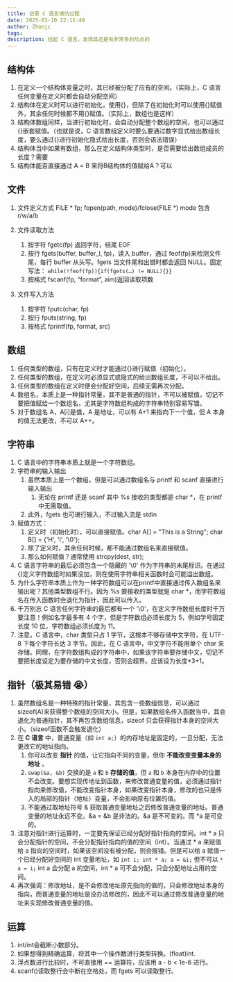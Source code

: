 ```yaml
---
title: 记录 C 语言填坑过程
date: 2025-03-10 22:11:49
author: Zhonjc
tags: 
description: 拾起 C 语言，发现其还是有非常多的坑点的
---
```


## 结构体

1. 在定义一个结构体变量之时，其已经被分配了应有的空间。（实际上，C 语言任何变量在定义时都会自动分配空间）
2. 结构体在定义时可以进行初始化，使用{}，但除了在初始化时可以使用{}赋值外，其余任何时候都不用{}赋值。（实际上，数组也是这样）
3. 结构体数组同样，当进行初始化时，会自动分配整个数组的空间，也可以通过{}嵌套赋值。（也就是说，C 语言数组定义时要么要通过数字显式给出数组长度，要么通过{}进行初始化隐式给出长度，否则会语法错误）
4. 结构体当中如果有数组，那么在定义结构体类型时，是否需要给出数组成员的长度？需要
5. 结构体能否直接通过 A = B 来将B结构体的值赋给A？可以

## 文件

1. 文件定义方式 FILE * fp; fopen(path, mode)/fclose(FILE *) mode 包含 r/w/a/b
2. 文件读取方法
	1. 按字符 fgetc(fp) 返回字符，结尾 EOF
	2. 按行 fgets(buffer, buffer_l, fp)，读入 buffer，通过 feof(fp)来检测文件尾，每行 buffer 从头写。fgets 当文件尾和出错时都会返回 NULL。固定写法：
		` while(!feof(fp)){if(fgets(…) != NULL){}} `
	3. 按格式 fscanf(fp, “format”, aim)返回读取项数

3. 文件写入方法
	1. 按字符 fputc(char, fp) 
	2. 按行 fputs(string, fp)
	3. 按格式 fprintf(fp, format, src)

## 数组

1. 任何类型的数组，只有在定义时才能通过{}进行赋值（初始化）。
2. 任何类型的数组，在定义时必须显式或隐式的给出数组长度，不可以不给出。
3. 任何类型的数组在定义时便会分配好空间，后续无需再次分配。
4. 数组名，本质上是一种指针常量，其不是普通的指针，不可以被赋值。切记不要把值赋给一个数组名，尤其是字符数组构成的字符串特别容易写错。
5. 对于数组名 A，A\[i]是值，A 是地址，可以有 A+1 来指向下一个值，但 A 本身的值无法更改，不可以 A++。

## 字符串

1. C 语言中的字符串本质上就是一个字符数组。
2. 字符串的输入输出
	1. 虽然本质上是一个数组，但是可以通过数组名与 printf 和 scanf 直接进行输入输出
		1. 无论在 printf 还是 scanf 其中 %s 接收的类型都是 char \*，在 printf 中无需取值。
	2. 此外，fgets 也可进行输入，不过输入流是 stdin
3. 赋值方式：
	1. 定义时（初始化时），可以直接赋值。char A[] = "This is a String"; char B[] = {'H', 'I', '\0'}; 
	2. 除了定义时，其余任何时候，都不能通过数组名来直接赋值。
	3. 那么如何赋值？通常使用 strcpy(dest, str);
4. C 语言字符串的最后必须包含一个隐藏的 '\0' 作为字符串的末尾标识。在通过{}定义字符数组时如果没加，则在使用字符串相关函数时会可能溢出数组。
5. 为什么字符串本质上作为一种字符数组可以在printf中直接通过传入数组名来输出呢？其他类型数组不行。因为 %s 要接收的类型就是 char \*，而字符数组名在传入函数时会退化为指针，因此可以传入。
6. 千万别忘 C 语言任何字符串的最后都有一个 '\0'，在定义字符数组长度时千万要注意！例如名字最多有 4 个字，但是字符数组必须长度为 5，例如学号固定长度 10 位，字符数组必须长度为 11。
7. 注意，C 语言中，char 类型只占 1 字节，这根本不够存储中文字符，在 UTF-8 下每个字符长达 3 字节。因此，在 C 语言中，中文字符不能用单个 char 来存储。同理，在字符数组构成的字符串中，如果该字符串要存储中文，切记不要把长度设定为要存储的中文长度，否则会超界。应该设为长度*3+1。

## 指针（极其易错 😭）

1. 虽然数组名是一种特殊的指针常量，其包含一些数组信息，可以通过 sizeof(A)来获得整个数组的空间大小。但是，如果数组名传入函数当中，其会退化为普通指针，其不再包含数组信息，sizeof 只会获得指针本身的空间大小。（sizeof函数不会触发退化）
2. 在 **C 语言** 中，普通变量（如 `int a;`）的内存地址是固定的，一旦分配，无法更改它的地址指向。
	1. 你可以改变 **指针** 的值，让它指向不同的变量，但你 **不能改变变量本身的地址** 。
	2. `swap(&a, &b)` 交换的是 `a` 和 `b` **存储的值**，但 `a` 和 `b` 本身在内存中的位置不会改变。要想实现传地址到函数，来修改普通变量的值，必须通过指针指向来修改值，不能改变指针本身，如果改变指针本身，修改的也只是传入的局部的指针（地址）变量，不会影响原有位置的值。
	3. 不能通过取地址符号 & 获取普通变量地址之后修改普通变量的地址。普通变量的地址永远不变。&a = &b 是非法的。&a 是不可变的。而 \*a 是可变的。
3. 注意对指针进行运算时，一定要先保证已经分配好指针指向的空间。int \* a 只会分配指针的空间，不会分配指针指向的值的空间（int）。当通过 \* a 来赋值给 a 指向的空间时，如果该空间没有被分配，则会报错。但是可以给 a 赋值一个已经分配好空间的 int 变量地址，如 `int i; int * a; a = &i;` 但不可以 `* a = i;` int a 会分配 a 的空间，int \* a 可不会分配，只会分配地址占用的空间。
4. 再次强调：修改地址，是不会修改地址原先指向的值的，只会修改地址本身的指向，而普通变量的地址是没办法修改的，因此不可以通过修改普通变量的地址来实现修改普通变量的值。

## 运算

1. int/int会截断小数部分。
2. 如果想得到精确运算，将其中一个操作数进行类型转换。(float)int.
3. 浮点数进行比较时，不可直接用 == 运算符，应该用 a - b < 1e-6 进行。
4. scanf()读取整行会中断在空格处，而 fgets 可以读取整行。
